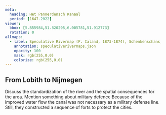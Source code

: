 ```yaml
---
meta:
  heading: Het Pannerdensch Kanaal
  period: [1647-2022]
viewer:
  bbox: [5.855984,51.820295,6.005781,51.912773]
  rotation: 0
allmaps:
  - label: Speculative Rivermap (P. Caland, 1873-1874), Schenkenschans, no. 1, Kekerdom, no. 2, Nijmegen, no. 3, Herveld, no. 4. First Revision, series I, 2023. 900 x 600 mm, Scale 1:10,000. The Berlage. Based on Rivermap, Schenkenschans, no. 1, Kekerdom, no. 2, Nijmegen, no. 3, Herveld, no. 4. First Revision, series I, 1873-1874. 900 x 600 mm, Scale 1:10,000. P. Caland. Geoplaza, VU Amsterdam. 
    annotation: speculativerivermaps.json
    opacity: 100
    mask: rgb(255,0,0)
    colorize: rgb(255,0,0)
---
```


## From Lobith to Nijmegen

Discuss the standardization of the river and the spatial consequences for the area.
Mention something about military defence
Because of the improved water flow the canal was not necessary as a military defense line. Still, they constructed a sequence of forts to protect the cities.
